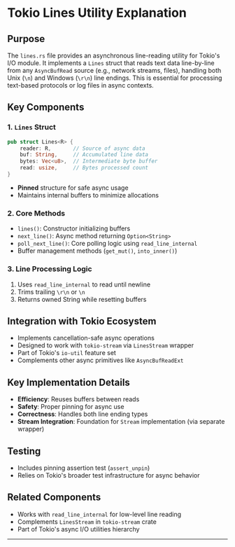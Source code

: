 # Tokio Lines Utility Explanation

## Purpose
The `lines.rs` file provides an asynchronous line-reading utility for Tokio's I/O module. It implements a `Lines` struct that reads text data line-by-line from any `AsyncBufRead` source (e.g., network streams, files), handling both Unix (`\n`) and Windows (`\r\n`) line endings. This is essential for processing text-based protocols or log files in async contexts.

## Key Components

### 1. `Lines` Struct
```rust
pub struct Lines<R> {
    reader: R,       // Source of async data
    buf: String,     // Accumulated line data
    bytes: Vec<u8>,  // Intermediate byte buffer
    read: usize,     // Bytes processed count
}
```
- **Pinned** structure for safe async usage
- Maintains internal buffers to minimize allocations

### 2. Core Methods
- `lines()`: Constructor initializing buffers
- `next_line()`: Async method returning `Option<String>`
- `poll_next_line()`: Core polling logic using `read_line_internal`
- Buffer management methods (`get_mut()`, `into_inner()`)

### 3. Line Processing Logic
1. Uses `read_line_internal` to read until newline
2. Trims trailing `\r\n` or `\n`
3. Returns owned String while resetting buffers

## Integration with Tokio Ecosystem
- Implements cancellation-safe async operations
- Designed to work with `tokio-stream` via `LinesStream` wrapper
- Part of Tokio's `io-util` feature set
- Complements other async primitives like `AsyncBufReadExt`

## Key Implementation Details
- **Efficiency**: Reuses buffers between reads
- **Safety**: Proper pinning for async use
- **Correctness**: Handles both line ending types
- **Stream Integration**: Foundation for `Stream` implementation (via separate wrapper)

## Testing
- Includes pinning assertion test (`assert_unpin`)
- Relies on Tokio's broader test infrastructure for async behavior

## Related Components
- Works with `read_line_internal` for low-level line reading
- Complements `LinesStream` in `tokio-stream` crate
- Part of Tokio's async I/O utilities hierarchy

---
